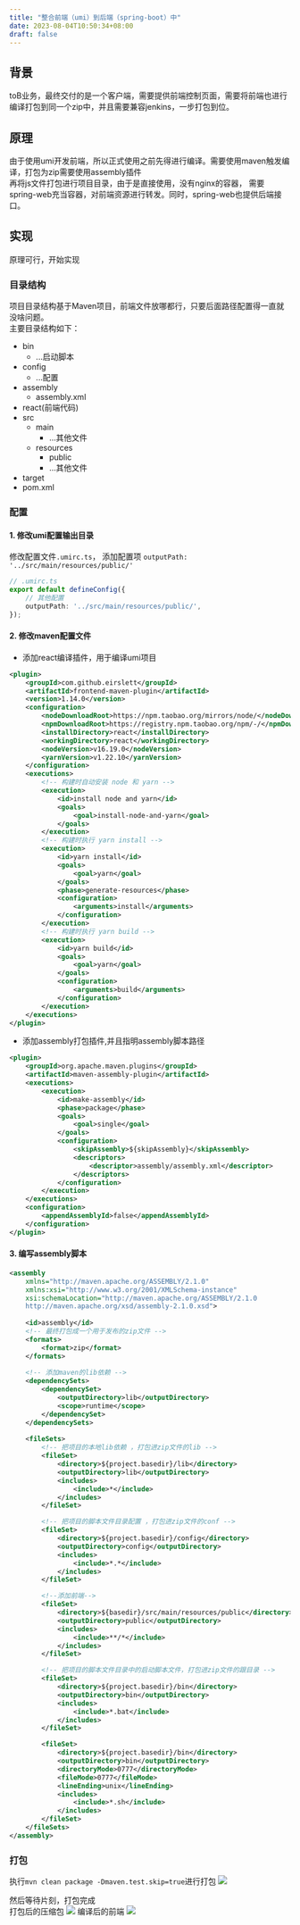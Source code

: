 ```yaml
---
title: "整合前端（umi）到后端（spring-boot）中"
date: 2023-08-04T10:50:34+08:00
draft: false
---
```


## 背景
toB业务，最终交付的是一个客户端，需要提供前端控制页面，需要将前端也进行编译打包到同一个zip中，并且需要兼容jenkins，一步打包到位。

## 原理
由于使用umi开发前端，所以正式使用之前先得进行编译。需要使用maven触发编译，打包为zip需要使用assembly插件\
再将js文件打包进行项目目录，由于是直接使用，没有nginx的容器， 需要spring-web充当容器，对前端资源进行转发。同时，spring-web也提供后端接口。

## 实现
原理可行，开始实现

### 目录结构
项目目录结构基于Maven项目，前端文件放哪都行，只要后面路径配置得一直就没啥问题。\
主要目录结构如下：
- bin
  - ...启动脚本
- config
  - ...配置
- assembly
  - assembly.xml
- react(前端代码)
- src
  - main
    - ...其他文件
  - resources
    - public
    - ...其他文件
- target
- pom.xml

### 配置
#### 1. 修改umi配置输出目录 
修改配置文件```.umirc.ts```，
添加配置项 ```outputPath: '../src/main/resources/public/'```
```ts
// .umirc.ts
export default defineConfig({
    // 其他配置
    outputPath: '../src/main/resources/public/',
});
```
#### 2. 修改maven配置文件
- 添加react编译插件，用于编译umi项目
```xml
<plugin>
    <groupId>com.github.eirslett</groupId>
    <artifactId>frontend-maven-plugin</artifactId>
    <version>1.14.0</version>
    <configuration>
        <nodeDownloadRoot>https://npm.taobao.org/mirrors/node/</nodeDownloadRoot>
        <npmDownloadRoot>https://registry.npm.taobao.org/npm/-/</npmDownloadRoot>
        <installDirectory>react</installDirectory>
        <workingDirectory>react</workingDirectory>
        <nodeVersion>v16.19.0</nodeVersion>
        <yarnVersion>v1.22.10</yarnVersion>
    </configuration>
    <executions>
        <!-- 构建时自动安装 node 和 yarn -->
        <execution>
            <id>install node and yarn</id>
            <goals>
                <goal>install-node-and-yarn</goal>
            </goals>
        </execution>
        <!-- 构建时执行 yarn install -->
        <execution>
            <id>yarn install</id>
            <goals>
                <goal>yarn</goal>
            </goals>
            <phase>generate-resources</phase>
            <configuration>
                <arguments>install</arguments>
            </configuration>
        </execution>
        <!-- 构建时执行 yarn build -->
        <execution>
            <id>yarn build</id>
            <goals>
                <goal>yarn</goal>
            </goals>
            <configuration>
                <arguments>build</arguments>
            </configuration>
        </execution>
    </executions>
</plugin>
```
- 添加assembly打包插件,并且指明assembly脚本路径
```xml
<plugin>
    <groupId>org.apache.maven.plugins</groupId>
    <artifactId>maven-assembly-plugin</artifactId>
    <executions>
        <execution>
            <id>make-assembly</id>
            <phase>package</phase>
            <goals>
                <goal>single</goal>
            </goals>
            <configuration>
                <skipAssembly>${skipAssembly}</skipAssembly>
                <descriptors>
                    <descriptor>assembly/assembly.xml</descriptor>
                </descriptors>
            </configuration>
        </execution>
    </executions>
    <configuration>
        <appendAssemblyId>false</appendAssemblyId>
    </configuration>
</plugin>
```

#### 3. 编写assembly脚本
```xml
<assembly
	xmlns="http://maven.apache.org/ASSEMBLY/2.1.0"
	xmlns:xsi="http://www.w3.org/2001/XMLSchema-instance"
	xsi:schemaLocation="http://maven.apache.org/ASSEMBLY/2.1.0
	http://maven.apache.org/xsd/assembly-2.1.0.xsd">
    
	<id>assembly</id>
	<!-- 最终打包成一个用于发布的zip文件 -->
	<formats>
		<format>zip</format>
	</formats>
    
	<!-- 添加maven的lib依赖 -->
	<dependencySets>
		<dependencySet>
			<outputDirectory>lib</outputDirectory>
			<scope>runtime</scope>
		</dependencySet>
	</dependencySets>
    
	<fileSets>
		<!-- 把项目的本地lib依赖 ，打包进zip文件的lib -->
		<fileSet>
			<directory>${project.basedir}/lib</directory>
			<outputDirectory>lib</outputDirectory>
			<includes>
				<include>*</include>
			</includes>
		</fileSet>

		<!-- 把项目的脚本文件目录配置 ，打包进zip文件的conf -->
		<fileSet>
			<directory>${project.basedir}/config</directory>
			<outputDirectory>config</outputDirectory>
			<includes>
				<include>*.*</include>
			</includes>
		</fileSet>

		<!--添加前端-->
		<fileSet>
			<directory>${basedir}/src/main/resources/public</directory>
			<outputDirectory>public</outputDirectory>
			<includes>
				<include>**/*</include>
			</includes>
		</fileSet>

		<!-- 把项目的脚本文件目录中的启动脚本文件，打包进zip文件的跟目录 -->
		<fileSet>
			<directory>${project.basedir}/bin</directory>
			<outputDirectory>bin</outputDirectory>
			<includes>
				<include>*.bat</include>
			</includes>
		</fileSet>

		<fileSet>
			<directory>${project.basedir}/bin</directory>
			<outputDirectory>bin</outputDirectory>
			<directoryMode>0777</directoryMode>
			<fileMode>0777</fileMode>
			<lineEnding>unix</lineEnding>
			<includes>
				<include>*.sh</include>
			</includes>
		</fileSet>
	</fileSets>
</assembly> 
```

### 打包
执行```mvn clean package -Dmaven.test.skip=true```进行打包
![](/img/fontend/package.png)

然后等待片刻，打包完成\
打包后的压缩包
![](/img/fontend/package.png)
编译后的前端
![](/img/fontend/package.png)

